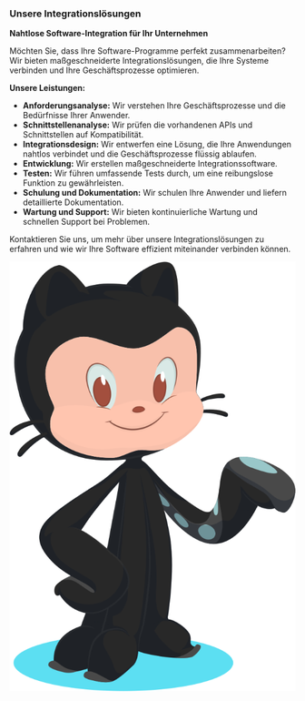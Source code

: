 ### Unsere Integrationslösungen

**Nahtlose Software-Integration für Ihr Unternehmen**

Möchten Sie, dass Ihre Software-Programme perfekt zusammenarbeiten? Wir bieten maßgeschneiderte Integrationslösungen, die Ihre Systeme verbinden und Ihre Geschäftsprozesse optimieren.

**Unsere Leistungen:**

- **Anforderungsanalyse:** Wir verstehen Ihre Geschäftsprozesse und die Bedürfnisse Ihrer Anwender.
- **Schnittstellenanalyse:** Wir prüfen die vorhandenen APIs und Schnittstellen auf Kompatibilität.
- **Integrationsdesign:** Wir entwerfen eine Lösung, die Ihre Anwendungen nahtlos verbindet und die Geschäftsprozesse flüssig ablaufen.
- **Entwicklung:** Wir erstellen maßgeschneiderte Integrationssoftware.
- **Testen:** Wir führen umfassende Tests durch, um eine reibungslose Funktion zu gewährleisten.
- **Schulung und Dokumentation:** Wir schulen Ihre Anwender und liefern detaillierte Dokumentation.
- **Wartung und Support:** Wir bieten kontinuierliche Wartung und schnellen Support bei Problemen.

Kontaktieren Sie uns, um mehr über unsere Integrationslösungen zu erfahren und wie wir Ihre Software effizient miteinander verbinden können.

![Integrationslösungen](/assets/images/base-octocat.svg)

